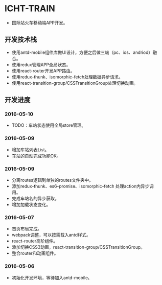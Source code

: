 # ICHT-TRAIN
- 国际站火车移动端APP开发。
## 开发技术栈
- 使用antd-mobile组件库做UI设计，方便之后做三端（pc、ios、andriod）融合。
- 使用redux管理APP全局状态。
- 使用react-router开发APP路由。
- 使用redux-thunk、isomorphic-fetch处理数据异步请求。
- 使用react-transition-group/CSSTransitionGroup处理切换动画。
## 开发进度
### 2016-05-10
- TODO：车站状态使用全局store管理。
### 2016-05-09
- 增加车站列表List。
- 车站的自动完成功能OK。
### 2016-05-09
- 分离routes逻辑到单独的routes文件夹中。
- 添加redux-thunk、es6-promise、isomorphic-fetch 处理action内异步调用。
- 完成车站名的异步获取。
- 增加加载状态变化。
### 2016-05-07
- 首页布局完成。
- webpack调整，可以按需载入antd样式。
- react-router高阶组件。
- 添加切换CSS3动画，react-transition-group/CSSTransitionGroup。
- 整合router和动画组件。
### 2016-05-06
- 初始化开发环境，等待加入antd-mobile。
